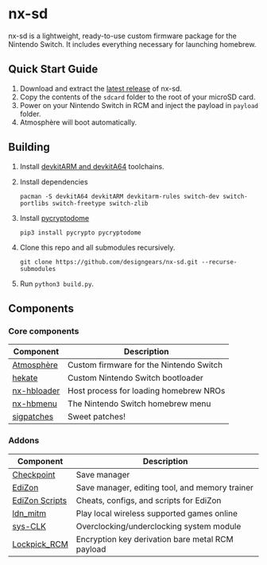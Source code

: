 # nx-sd 

nx-sd is a lightweight, ready-to-use custom firmware package for the Nintendo Switch. It includes everything necessary for launching homebrew.


## Quick Start Guide

1. Download and extract the [latest release](https://github.com/designgears/nx-sd/releases/latest) of nx-sd.
2. Copy the contents of the `sdcard` folder to the root of your microSD card.
3. Power on your Nintendo Switch in RCM and inject the payload in `payload` folder.
4. Atmosphère will boot automatically.

## Building

1. Install [devkitARM and devkitA64](https://devkitpro.org/wiki/Getting_Started) toolchains.
2. Install dependencies

       pacman -S devkitA64 devkitARM devkitarm-rules switch-dev switch-portlibs switch-freetype switch-zlib
   
3. Install [pycryptodome](https://pycryptodome.readthedocs.io/en/latest/)

       pip3 install pycrypto pycryptodome

4. Clone this repo and all submodules recursively.

       git clone https://github.com/designgears/nx-sd.git --recurse-submodules

5. Run `python3 build.py`.

## Components

### Core components

| Component                                                 | Description |
| --------------------------------------------------------- | ----------- |
| [Atmosphère](https://github.com/Atmosphere-NX/Atmosphere) | Custom firmware for the Nintendo Switch |
| [hekate](https://github.com/CTCaer/hekate)                | Custom Nintendo Switch bootloader |
| [nx-hbloader](https://github.com/switchbrew/nx-hbloader)  | Host process for loading homebrew NROs |
| [nx-hbmenu](https://github.com/switchbrew/nx-hbmenu)      | The Nintendo Switch homebrew menu |
| [sigpatches](https://bit.ly/2EYbEHg)                      | Sweet patches! |

### Addons

| Component                                                 | Description |
| --------------------------------------------------------- | ----------- |
| [Checkpoint](https://github.com/FlagBrew/Checkpoint)      | Save manager |
| [EdiZon](https://github.com/WerWolv/EdiZon)               | Save manager, editing tool, and memory trainer |
| [EdiZon Scripts](https://bit.ly/2V0kXMt)                  | Cheats, configs, and scripts for EdiZon |
| [ldn_mitm](https://github.com/spacemeowx2/ldn_mitm)       | Play local wireless supported games online |
| [sys-CLK](https://github.com/retronx-team/sys-clk)        | Overclocking/underclocking system module |
| [Lockpick_RCM](https://github.com/shchmue/Lockpick_RCM)   | Encryption key derivation bare metal RCM payload |


